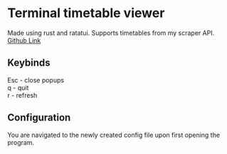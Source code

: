 # Terminal timetable viewer
Made using rust and ratatui.
Supports timetables from my scraper API.\
[Github Link](https://github.com/kashregister/FRI-timetable-api)

## Keybinds
Esc - close popups\
q - quit\
r - refresh

## Configuration
You are navigated to the newly created config file upon first opening the program.
